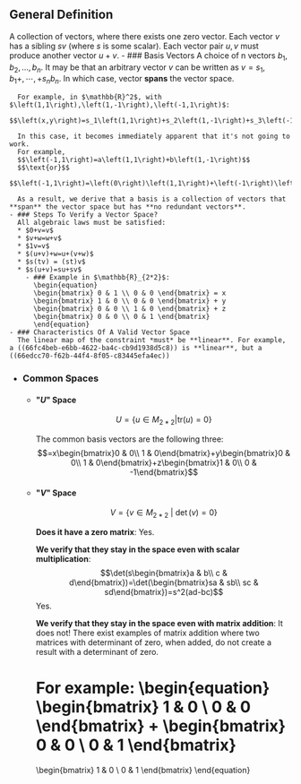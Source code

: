 ## General Definition
A collection of vectors, where there exists one zero vector. 
Each vector $v$ has a sibling $sv$ (where $s$ is some scalar).
Each vector pair $u,v$ must produce another vector $u+v$.
	- ### Basis Vectors
	  A choice of n vectors $b_1,b_2,\ldots,b_{n}$. It may be that an arbitrary vector $v$ can be written as $v=s_1,b_1+,\cdots,+s_{n}b_{n}$. In which case, vector **spans** the vector space.
	  
	  For example, in $\mathbb{R}^2$, with $\left(1,1\right),\left(1,-1\right),\left(-1,1\right)$:
	  $$\left(x,y\right)=s_1\left(1,1\right)+s_2\left(1,-1\right)+s_3\left(-1,1\right)$$
	  
	  In this case, it becomes immediately apparent that it's not going to work.
	  For example,
	  $$\left(-1,1\right)=a\left(1,1\right)+b\left(1,-1\right)$$
	  $$\text{or}$$
	  $$\left(-1,1\right)=\left(0\right)\left(1,1\right)+\left(-1\right)\left(1,-1\right)$$
	  
	  As a result, we derive that a basis is a collection of vectors that **span** the vector space but has **no redundant vectors**.
	- ### Steps To Verify a Vector Space?
	  All algebraic laws must be satisfied:
	  * $0+v=v$
	  * $v+w=w+v$
	  * $1v=v$
	  * $(u+v)+w=u+(v+w)$
	  * $s(tv) = (st)v$
	  * $s(u+v)=su+sv$
		- ### Example in $\mathbb{R}_{2*2}$:
		  \begin{equation}
		  \begin{bmatrix} 0 & 1 \\ 0 & 0 \end{bmatrix} = x
		  \begin{bmatrix} 1 & 0 \\ 0 & 0 \end{bmatrix} + y
		  \begin{bmatrix} 0 & 0 \\ 1 & 0 \end{bmatrix} + z
		  \begin{bmatrix} 0 & 0 \\ 0 & 1 \end{bmatrix}
		  \end{equation}
	- ### Characteristics Of A Valid Vector Space
	  The linear map of the constraint *must* be **linear**. For example, a ((66fc4beb-e6bb-4622-ba4c-cb9d1938d5c8)) is **linear**, but a ((66edcc70-f62b-44f4-8f05-c83445efa4ec))
- ### Common Spaces
	- #### "$U$" Space
	  $$U=\{u\in M_{2*2} | \text{tr}(u)=0\}$$
	  
	  The common basis vectors are the following three:
	  $$=x\begin{bmatrix}0 & 0\\ 1 & 0\end{bmatrix}+y\begin{bmatrix}0 & 0\\ 1 & 0\end{bmatrix}+z\begin{bmatrix}1 & 0\\ 0 & -1\end{bmatrix}$$
	- #### "$V$" Space
	  $$V=\{v\in M_{2*2}\text{ | }\det(v)=0\}$$
	  
	  **Does it have a zero matrix**:
	  Yes.
	  
	  **We verify that they stay in the space even with scalar multiplication**:
	  $$\det(s\begin{bmatrix}a & b\\ c & d\end{bmatrix})=\det(\begin{bmatrix}sa & sb\\ sc & sd\end{bmatrix})=s^2(ad-bc)$$
	  Yes.
	  
	  **We verify that they stay in the space even with matrix addition**:
	  It does not! There exist examples of matrix addition where two matrices with determinant of zero, when added, do not create a result with a determinant of zero.
	  
	  For example:
	  \begin{equation}
	  \begin{bmatrix}
	  1 & 0 \\
	  0 & 0
	  \end{bmatrix}
	  +
	  \begin{bmatrix}
	  0 & 0 \\
	  0 & 1
	  \end{bmatrix}
	  =
	  \begin{bmatrix}
	  1 & 0 \\
	  0 & 1
	  \end{bmatrix}
	  \end{equation}